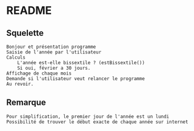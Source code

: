 # README
## Squelette
	Bonjour et présentation programme
	Saisie de l'année par l'utilisateur
	Calculs
		L'année est-elle bissextile ? (estBissextile())
		Si oui, février a 30 jours.
	Affichage de chaque mois
	Demande si l'utilisateur veut relancer le programme
	Au revoir.
	
## Remarque
	Pour simplification, le premier jour de l'année est un lundi
 	Possibilité de trouver le début exacte de chaque année sur internet
